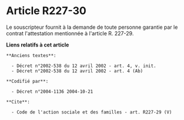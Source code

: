 # Article R227-30

Le souscripteur fournit à la demande de toute personne garantie par le contrat l'attestation mentionnée à l'article R.
227-29.

**Liens relatifs à cet article**

	**Anciens textes**:

	  - Décret n°2002-538 du 12 avril 2002 - art. 4, v. init.
	  - Décret n°2002-538 du 12 avril 2002 - art. 4 (Ab)

	**Codifié par**:

	  - Décret n°2004-1136 2004-10-21

	**Cite**:

	  - Code de l'action sociale et des familles - art. R227-29 (V)
